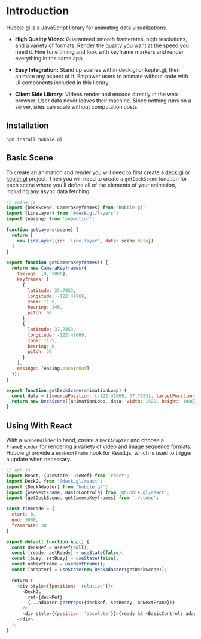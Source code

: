 # Introduction

Hubble.gl is a JavaScript library for animating data visualizations.

- **High Quality Video:** Guaranteed smooth framerates, high resolutions, and a variety of formats. Render the quality you want at the speed you need it. Fine tune timing and look with keyframe markers and render everything in the same app.

- **Easy Integration:** Stand up scenes within deck.gl or kepler.gl, then animate any aspect of it. Empower users to animate without code with UI components included in this library.

- **Client Side Library:** Videos render and encode directly in the web browser. User data never leaves their machine. Since nothing runs on a server, sites can scale without computation costs.

## Installation

```
npm install hubble.gl
```

## Basic Scene

To create an animation and render you will need to first create a [deck.gl](https://deck.gl/docs/get-started/getting-started) or [kepler.gl](https://docs.kepler.gl/#basic-usage) project. Then you will need to create a `getDeckScene` function for each scene where you'll define all of the elements of your animation, including any async data fetching.

```js
// scene.js
import {DeckScene, CameraKeyframes} from 'hubble.gl';
import {LineLayer} from '@deck.gl/layers';
import {easing} from 'popmotion';

function getLayers(scene) {
  return [
    new LineLayer({id: 'line-layer', data: scene.data})
  ]
}

export function getCameraKeyframes() {
  return new CameraKeyframes({
    timings: [0, 5000],
    keyframes: [
      {
        latitude: 37.7853,
        longitude: -122.41669,
        zoom: 11.5,
        bearing: 140,
        pitch: 60
      },
      {
        latitude: 37.7853,
        longitude: -122.41669,
        zoom: 11.5,
        bearing: 0,
        pitch: 30
      }
    ],
    easings: [easing.easeInOut]
  });
}

export function getDeckScene(animationLoop) {
  const data = [{sourcePosition: [-122.41669, 37.7853], targetPosition: [-122.41669, 37.781]}];
  return new DeckScene({animationLoop, data, width: 1920, height: 1080});
}
```

## Using With React

With a `sceneBuilder` in hand, create a `DeckAdapter` and choose a `FrameEncoder` for rendering a variety of video and image sequence formats. Hubble.gl provide a `useNextFrame` hook for React.js, which is used to trigger a update when necessary.

```js
// app.js
import React, {useState, useRef} from 'react';
import DeckGL from '@deck.gl/react';
import {DeckAdapter} from 'hubble.gl';
import {useNextFrame, BasicControls} from '@hubble.gl/react';
import {getDeckScene, getCameraKeyframes} from './scene';

const timecode = {
  start: 0,
  end: 5000,
  framerate: 30
}

export default function App() {
  const deckRef = useRef(null);
  const [ready, setReady] = useState(false);
  const [busy, setBusy] = useState(false);
  const onNextFrame = useNextFrame();
  const [adapter] = useState(new DeckAdapter(getDeckScene));

  return (
    <div style={{position: 'relative'}}>
      <DeckGL
        ref={deckRef}
        {...adapter.getProps({deckRef, setReady, onNextFrame})}
      />
      <div style={{position: 'absolute'}}>{ready && <BasicControls adapter={adapter} busy={busy} setBusy={setBusy} timecode={timecode} getCameraKeyframes={getCameraKeyframes}/>}</div>
    </div>
  );
}
```



